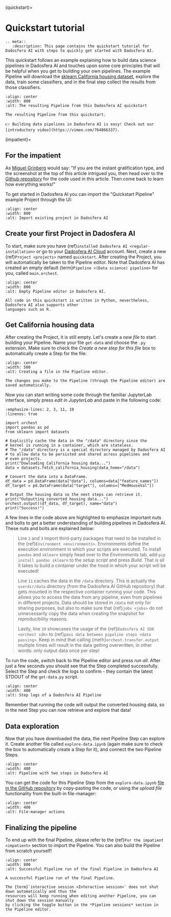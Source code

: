 (quickstart)=

# Quickstart tutorial

```{eval-rst}
.. meta::
   :description: This page contains the quickstart tutorial for Dadosfera AI with steps to quickly get started with Dadosfera AI.
```

This quickstart follows an example explaining how to build data science pipelines in Dadosfera AI and
touches upon some core principles that will be helpful when you get to building your own pipelines.
The example Pipeline will download the [sklearn California housing dataset], explore the data,
train some classifiers, and in the final step collect the results from those classifiers.

[sklearn california housing dataset]: https://scikit-learn.org/stable/modules/generated/sklearn.datasets.fetch_california_housing.html

```{figure} ../img/quickstart/final-pipeline.png
:align: center
:width: 800
:alt: The resulting Pipeline from this Dadosfera AI quickstart

The resulting Pipeline from this quickstart.
```

```{tip}
👉 Building data pipelines in Dadosfera AI is easy! Check out our [introductory video](https://vimeo.com/764866337).
```

(impatient)=

## For the impatient

As [Miguel Grinberg](https://blog.miguelgrinberg.com/index) would say: "If you are the instant
gratification type, and the screenshot at the top of this article intrigued you, then head over to
the [Github repository](https://github.com/orchest/quickstart) for the code used in this article.
Then come back to learn how everything works!"

To get started in Dadosfera AI you can import the "Quickstart Pipeline" example Project through the UI:

```{figure} ../img/quickstart/import-project.png
:align: center
:width: 800
:alt: Import existing project in Dadosfera AI
```

## Create your first Project in Dadosfera AI

To start, make sure you have {ref}`installed Dadosfera AI <regular-installation>` or go to your [Dadosfera AI
Cloud](https://cloud.orchest.io/) account. Next, create a new {ref}`Project <projects>` named
`quickstart`. After creating the Project, you will automatically be taken to the Pipeline editor.
Note that Dadosfera AI has created an empty default {term}`Pipeline <(Data science) pipeline>` for you,
called `main.orchest`.

```{figure} ../img/quickstart/project-creation.png
:align: center
:width: 800
:alt: Empty Pipeline editor in Dadosfera AI.
```

```{note}
All code in this quickstart is written in Python, nevertheless, Dadosfera AI also supports other
languages such as R.
```

## Get California housing data

After creating the Project, it is still empty. Let's create a _new file_ to start building your
Pipeline. Name your file `get-data` and choose the `.py` extension. Make sure to check the
_Create a new step for this file_ box to automatically create a Step for the file:

```{figure} ../img/quickstart/file-creation.png
:align: center
:width: 500
:alt: Creating a file in the Pipeline editor.
```

```{note}
The changes you make to the Pipeline (through the Pipeline editor) are saved automatically.
```

Now you can start writing some code through the familiar JupyterLab interface, simply press _edit in
JupyterLab_ and paste in the following code:

```{code-block} python
:emphasize-lines: 2, 3, 11, 19
:linenos: true

import orchest
import pandas as pd
from sklearn import datasets

# Explicitly cache the data in the "/data" directory since the
# kernel is running in a container, which are stateless.
# The "/data" directory is a special directory managed by Dadosfera AI
# to allow data to be persisted and shared across pipelines and
# even projects.
print("Dowloading California housing data...")
data = datasets.fetch_california_housing(data_home="/data")

# Convert the data into a DataFrame.
df_data = pd.DataFrame(data["data"], columns=data["feature_names"])
df_target = pd.DataFrame(data["target"], columns=["MedHouseVal"])

# Output the housing data so the next steps can retrieve it.
print("Outputting converted housing data...")
orchest.output((df_data, df_target), name="data")
print("Success!")
```

A few lines in the code above are highlighted to emphasize important nuts and bolts to
get a better understanding of building pipelines in Dadosfera AI. These nuts and bolts are explained
below:

> Line `2` and `3` import third-party packages that need to be installed in the {ref}`Environment <environments>`. Environments define the execution environment in which your scripts are executed.
> To install `pandas` and `sklearn` simply head over to the _Environments_ tab, add
> `pip install pandas sklearn` to the _setup script_ and press _Build_. That is all it takes to
> build a container under the hood in which your script will be executed!
>
> Line `11` caches the data in the `/data` directory. This is actually the `userdir/data` directory
> (from the Dadosfera AI GitHub repository) that gets mounted in the respective container running your code.
> This allows you to access the data from any pipeline, even from pipelines in different projects.
> Data should be stored in `/data` not only for sharing purposes, but also to make sure that {ref}`jobs <jobs>`
> do not unnecessarily copy the data when creating the snapshot for reproducibility reasons.
>
> Lastly, line `19` showcases the usage of the {ref}`Dadosfera AI SDK <orchest sdk>` to
> {ref}`pass data between pipeline steps <data passing>`. Keep in mind that calling
> {meth}`orchest.transfer.output` multiple times will result in the data getting overwritten,
> in other words: only output data once per step!

To run the code, switch back to the Pipeline editor and press _run all_. After just a few seconds
you should see that the Step completed successfully. Select the Step and check the logs to confirm -
they contain the latest STDOUT of the `get-data.py` script.

```{figure} ../img/quickstart/step-logs.png
:align: center
:width: 400
:alt: Step logs of a Dadosfera AI Pipeline
```

Remember that running the code will output the converted housing data, so in the next Step you can
now retrieve and explore that data!

## Data exploration

Now that you have downloaded the data, the next Pipeline Step can explore it. Create another file
called `explore-data.ipynb` (again make sure to check the box to automatically create a Step for
it), and connect the two Pipeline Steps.

```{figure} ../img/quickstart/pipeline-two-steps.png
:align: center
:width: 400
:alt: Pipeline with two steps in Dadosfera AI
```

You can get the code for this Pipeline Step from the `explore-data.ipynb` [file in the GitHub
repository](https://github.com/orchest/quickstart/blob/main/explore-data.ipynb) by copy-pasting the
code, or using the _upload file_ functionality from the built-in file-manager:

```{figure} ../img/quickstart/upload-file.png
:align: center
:width: 400
:alt: File-manager actions
```

## Finalizing the pipeline

To end up with the final Pipeline, please refer to the {ref}`For the impatient <impatient>` section
to import the Pipeline. You can also build the Pipeline from scratch yourself!

```{figure} ../img/quickstart/final-pipeline-completed.png
:align: center
:width: 800
:alt: Successful Pipeline run of the final Pipeline in Dadosfera AI

A successful Pipeline run of the final Pipeline.
```

```{note}
The {term}`interactive session <Interactive session>` does not shut down automatically and thus the
resources will keep running when editing another Pipeline, you can shut down the session manually
by clicking the toggle button in the *Pipeline sessions* section in the Pipeline editor.
```
